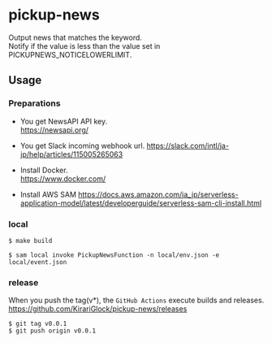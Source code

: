 # pickup-news
Output news that matches the keyword.  
Notify if the value is less than the value set in PICKUPNEWS_NOTICELOWERLIMIT.

## Usage
### Preparations
- You get NewsAPI API key.  
https://newsapi.org/

- You get Slack incoming webhook url.
https://slack.com/intl/ja-jp/help/articles/115005265063

- Install Docker.  
https://www.docker.com/

- Install AWS SAM
https://docs.aws.amazon.com/ja_jp/serverless-application-model/latest/developerguide/serverless-sam-cli-install.html

### local
```
$ make build
```
```
$ sam local invoke PickupNewsFunction -n local/env.json -e local/event.json
```

### release
When you push the tag(v*), the `GitHub Actions` execute builds and releases.  
https://github.com/KirariGlock/pickup-news/releases  

```
$ git tag v0.0.1
$ git push origin v0.0.1
```

